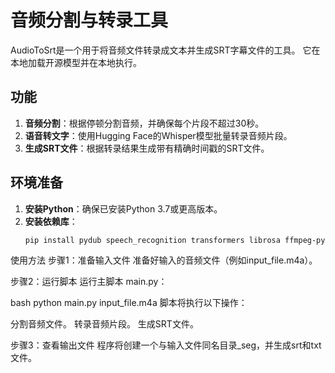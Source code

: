 # 音频分割与转录工具

AudioToSrt是一个用于将音频文件转录成文本并生成SRT字幕文件的工具。
它在本地加载开源模型并在本地执行。

## 功能

1. **音频分割**：根据停顿分割音频，并确保每个片段不超过30秒。
2. **语音转文字**：使用Hugging Face的Whisper模型批量转录音频片段。
3. **生成SRT文件**：根据转录结果生成带有精确时间戳的SRT文件。

## 环境准备

1. **安装Python**：确保已安装Python 3.7或更高版本。
2. **安装依赖库**：
   ```bash
   pip install pydub speech_recognition transformers librosa ffmpeg-python

使用方法
步骤1：准备输入文件
准备好输入的音频文件（例如input_file.m4a）。

步骤2：运行脚本
运行主脚本 main.py：

bash
python main.py input_file.m4a
脚本将执行以下操作：

分割音频文件。
转录音频片段。
生成SRT文件。

步骤3：查看输出文件
程序将创建一个与输入文件同名目录_seg，并生成srt和txt文件。